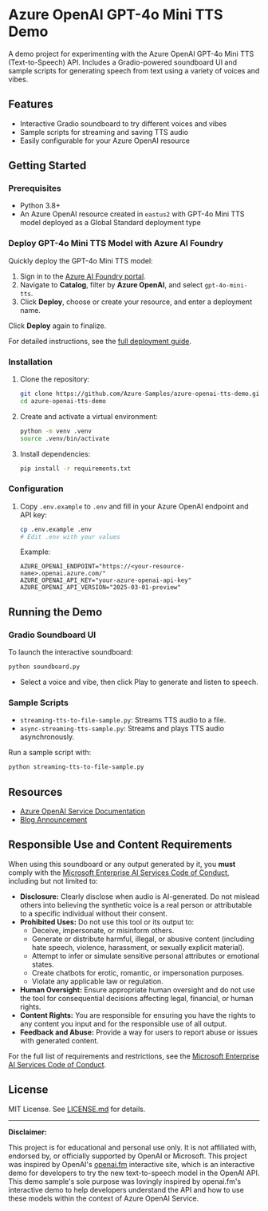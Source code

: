 # Azure OpenAI GPT-4o Mini TTS Demo

A demo project for experimenting with the Azure OpenAI GPT-4o Mini TTS (Text-to-Speech) API. Includes a Gradio-powered soundboard UI and sample scripts for generating speech from text using a variety of voices and vibes.

## Features

- Interactive Gradio soundboard to try different voices and vibes
- Sample scripts for streaming and saving TTS audio
- Easily configurable for your Azure OpenAI resource

## Getting Started

### Prerequisites

- Python 3.8+
- An Azure OpenAI resource created in `eastus2` with GPT-4o Mini TTS model deployed as a Global Standard deployment type

### Deploy GPT-4o Mini TTS Model with Azure AI Foundry
Quickly deploy the GPT-4o Mini TTS model:
1. Sign in to the [Azure AI Foundry portal](https://ai.azure.com/).
2. Navigate to **Catalog**, filter by **Azure OpenAI**, and select `gpt-4o-mini-tts`.
3. Click **Deploy**, choose or create your resource, and enter a deployment name.

Click **Deploy** again to finalize.

For detailed instructions, see the [full deployment guide](https://learn.microsoft.com/en-us/azure/ai-foundry/how-to/deploy-models-openai).

### Installation

1. Clone the repository:
   ```sh
   git clone https://github.com/Azure-Samples/azure-openai-tts-demo.git
   cd azure-openai-tts-demo
   ```
2. Create and activate a virtual environment:
   ```sh
   python -m venv .venv
   source .venv/bin/activate
   ```
3. Install dependencies:
   ```sh
   pip install -r requirements.txt
   ```

### Configuration

1. Copy `.env.example` to `.env` and fill in your Azure OpenAI endpoint and API key:
   ```sh
   cp .env.example .env
   # Edit .env with your values
   ```
   Example:
   ```env
   AZURE_OPENAI_ENDPOINT="https://<your-resource-name>.openai.azure.com/"
   AZURE_OPENAI_API_KEY="your-azure-openai-api-key"
   AZURE_OPENAI_API_VERSION="2025-03-01-preview"
   ```

## Running the Demo

### Gradio Soundboard UI

To launch the interactive soundboard:

```sh
python soundboard.py
```

- Select a voice and vibe, then click Play to generate and listen to speech.

### Sample Scripts

- `streaming-tts-to-file-sample.py`: Streams TTS audio to a file.
- `async-streaming-tts-sample.py`: Streams and plays TTS audio asynchronously.

Run a sample script with:
```sh
python streaming-tts-to-file-sample.py
```

## Resources

- [Azure OpenAI Service Documentation](https://aka.ms/oai/docs)
- [Blog Announcement](https://placeholder)

## Responsible Use and Content Requirements

When using this soundboard or any output generated by it, you **must** comply with the [Microsoft Enterprise AI Services Code of Conduct](https://learn.microsoft.com/en-us/legal/ai-code-of-conduct), including but not limited to:

- **Disclosure:** Clearly disclose when audio is AI-generated. Do not mislead others into believing the synthetic voice is a real person or attributable to a specific individual without their consent.
- **Prohibited Uses:** Do not use this tool or its output to:
  - Deceive, impersonate, or misinform others.
  - Generate or distribute harmful, illegal, or abusive content (including hate speech, violence, harassment, or sexually explicit material).
  - Attempt to infer or simulate sensitive personal attributes or emotional states.
  - Create chatbots for erotic, romantic, or impersonation purposes.
  - Violate any applicable law or regulation.
- **Human Oversight:** Ensure appropriate human oversight and do not use the tool for consequential decisions affecting legal, financial, or human rights.
- **Content Rights:** You are responsible for ensuring you have the rights to any content you input and for the responsible use of all output.
- **Feedback and Abuse:** Provide a way for users to report abuse or issues with generated content.

For the full list of requirements and restrictions, see the [Microsoft Enterprise AI Services Code of Conduct](https://learn.microsoft.com/en-us/legal/ai-code-of-conduct).

## License

MIT License. See [LICENSE.md](LICENSE.md) for details.

---

**Disclaimer:**

This project is for educational and personal use only. It is not affiliated with, endorsed by, or officially supported by OpenAI or Microsoft. This project was inspired by OpenAI's [openai.fm](https://openai.fm) interactive site, which is an interactive demo for developers to try the new text-to-speech model in the OpenAI API. This demo sample's sole purpose was lovingly inspired by openai.fm's interactive demo to help developers understand the API and how to use these models within the context of Azure OpenAI Service.
